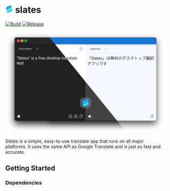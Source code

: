 # ![Slates](/assets/icons/png/24x24.png) slates
[![Build](https://github.com/qutek/slates/actions/workflows/build.yml/badge.svg?branch=master)](https://github.com/qutek/slates/actions/workflows/build.yml) [![Release](https://github.com/qutek/slates/actions/workflows/release.yml/badge.svg)](https://github.com/qutek/slates/actions/workflows/release.yml)

![Slates Mac](/assets/screenshot.png)

Slates is a simple, easy-to-use translate app that runs on all major platforms. It uses the same API as Google Translate and is just as fast and accurate.

## Getting Started

### Dependencies
